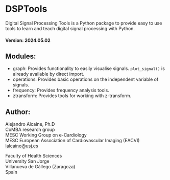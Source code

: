 # DSPTools
Digital Signal Processing Tools is a Python package to provide easy to use tools to learn
and teach digital signal processing with Python.

#### Version: 2024.05.02

## Modules:
* graph: Provides functionality to easily visualise signals. `plot_signal()` is already 
         available by direct import.
* operations: Provides basic operations on the independent variable of signals.
* frequency: Provides frequency analysis tools.
* ztransform: Provides tools for working with z-transform.

## Author:
Alejandro Alcaine, Ph.D\
CoMBA research group\
MESC Working Group on e-Cardiology\
MESC European Association of Cardiovascular Imaging (EACVI)\
lalcaine@usj.es

Faculty of Health Sciences\
University San Jorge\
Villanueva de Gállego (Zaragoza)\
Spain